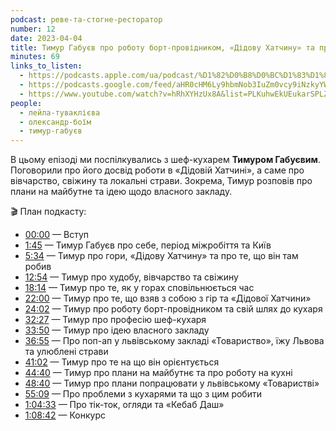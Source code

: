 ```yaml
---
podcast: реве-та-стогне-ресторатор
number: 12
date: 2023-04-04
title: Тимур Габуєв про роботу борт-провідником, «Дідову Хатчину» та проблеми з кухарями
minutes: 69
links_to_listen:
  - https://podcasts.apple.com/ua/podcast/%D1%82%D0%B8%D0%BC%D1%83%D1%80-%D0%B3%D0%B0%D0%B1%D1%83%D1%94%D0%B2-%D0%BF%D1%80%D0%BE-%D1%80%D0%BE%D0%B1%D0%BE%D1%82%D1%83-%D0%B1%D0%BE%D1%80%D1%82-%D0%BF%D1%80%D0%BE%D0%B2%D1%96%D0%B4%D0%BD%D0%B8%D0%BA%D0%BE%D0%BC-%D0%B4%D1%96%D0%B4%D0%BE%D0%B2%D1%83-%D1%85%D0%B0%D1%82%D1%87%D0%B8%D0%BD%D1%83/id1646639128?i=1000607345543
  - https://podcasts.google.com/feed/aHR0cHM6Ly9hbmNob3IuZm0vcy9iNzkyYWVhYy9wb2RjYXN0L3Jzcw/episode/ZDU3YjIwZTEtN2IwMS00MjZkLWFlNzYtZGYwMmM4NTM1MTdh?sa=X&ved=0CAUQkfYCahcKEwj4w_qV9pX-AhUAAAAAHQAAAAAQAg
  - https://www.youtube.com/watch?v=hRhXYHzUx8A&list=PLKuhwEkUEukarSPLZgwg3HpC42ZlA_ohl&index=1
people:
  - лейла-туваклієва
  - олександр-боїм
  - тимур-габуєв
---
```


В цьому епізоді ми поспілкувались з шеф-кухарем **Тимуром Габуєвим**.
Поговорили про його досвід роботи в «Дідовій Хатчині», а саме про вівчарство,
свіжину та локальні страви. Зокрема, Тимур розповів про плани на майбутне та
ідею щодо власного закладу.

🎬 План подкасту:

- [00:00][1] — Вступ
- [1:45][2] — Тимур Габуєв про себе, період міжробіття та Київ
- [5:34][3] — Тимур про гори, «Дідову Хатчину» та про те, що він там робив
- [12:54][4] — Тимур про худобу, вівчарство та свіжину
- [18:14][5] — Тимур про те, як у горах сповільнюється час
- [22:00][6] — Тимур про те, що взяв з собою з гір та «Дідової Хатчини»
- [24:02][7] — Тимур про роботу борт-провідником та свій шлях до кухаря
- [32:27][8] — Тимур про професію шеф-кухаря
- [33:50][9] — Тимур про ідею власного закладу
- [36:55][10] — Про поп-ап у львівському закладі «Товариство», їжу Львова та улюблені страви
- [41:02][11] — Тимур про те на що він орієнтується
- [44:40][12] — Тимур про плани на майбутнє та про роботу на кухні
- [48:40][13] — Тимур про плани попрацювати у львівському «Товаристві»
- [55:09][14] — Про проблеми з кухарями та що з цим робити
- [1:04:33][15] — Про тік-ток, огляди та «Кебаб Даш»
- [1:08:42][16] — Конкурс

[1]: https://www.youtube.com/watch?v=hRhXYHzUx8A&list=PLKuhwEkUEukarSPLZgwg3HpC42ZlA_ohl&index=1&t=0s
[2]: https://www.youtube.com/watch?v=hRhXYHzUx8A&list=PLKuhwEkUEukarSPLZgwg3HpC42ZlA_ohl&index=1&t=105s
[3]: https://www.youtube.com/watch?v=hRhXYHzUx8A&list=PLKuhwEkUEukarSPLZgwg3HpC42ZlA_ohl&index=1&t=334s
[4]: https://www.youtube.com/watch?v=hRhXYHzUx8A&list=PLKuhwEkUEukarSPLZgwg3HpC42ZlA_ohl&index=1&t=774s
[5]: https://www.youtube.com/watch?v=hRhXYHzUx8A&list=PLKuhwEkUEukarSPLZgwg3HpC42ZlA_ohl&index=1&t=1094s
[6]: https://www.youtube.com/watch?v=hRhXYHzUx8A&list=PLKuhwEkUEukarSPLZgwg3HpC42ZlA_ohl&index=1&t=1320s
[7]: https://www.youtube.com/watch?v=hRhXYHzUx8A&list=PLKuhwEkUEukarSPLZgwg3HpC42ZlA_ohl&index=1&t=1442s
[8]: https://www.youtube.com/watch?v=hRhXYHzUx8A&list=PLKuhwEkUEukarSPLZgwg3HpC42ZlA_ohl&index=1&t=1947s
[9]: https://www.youtube.com/watch?v=hRhXYHzUx8A&list=PLKuhwEkUEukarSPLZgwg3HpC42ZlA_ohl&index=1&t=2030s
[10]: https://www.youtube.com/watch?v=hRhXYHzUx8A&list=PLKuhwEkUEukarSPLZgwg3HpC42ZlA_ohl&index=1&t=2215s
[11]: https://www.youtube.com/watch?v=hRhXYHzUx8A&list=PLKuhwEkUEukarSPLZgwg3HpC42ZlA_ohl&index=1&t=2462s
[12]: https://www.youtube.com/watch?v=hRhXYHzUx8A&list=PLKuhwEkUEukarSPLZgwg3HpC42ZlA_ohl&index=1&t=2680s
[13]: https://www.youtube.com/watch?v=hRhXYHzUx8A&list=PLKuhwEkUEukarSPLZgwg3HpC42ZlA_ohl&index=1&t=2920s
[14]: https://www.youtube.com/watch?v=hRhXYHzUx8A&list=PLKuhwEkUEukarSPLZgwg3HpC42ZlA_ohl&index=1&t=3309s
[15]: https://www.youtube.com/watch?v=hRhXYHzUx8A&list=PLKuhwEkUEukarSPLZgwg3HpC42ZlA_ohl&index=1&t=3873s
[16]: https://www.youtube.com/watch?v=hRhXYHzUx8A&list=PLKuhwEkUEukarSPLZgwg3HpC42ZlA_ohl&index=1&t=4122s
